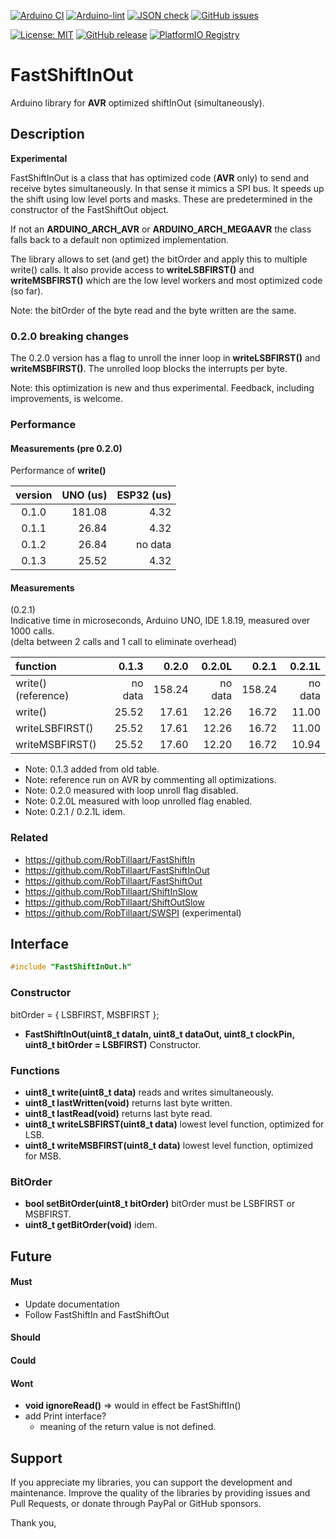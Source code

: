 
[![Arduino CI](https://github.com/RobTillaart/FastShiftInOut/workflows/Arduino%20CI/badge.svg)](https://github.com/marketplace/actions/arduino_ci)
[![Arduino-lint](https://github.com/RobTillaart/FastShiftInOut/actions/workflows/arduino-lint.yml/badge.svg)](https://github.com/RobTillaart/FastShiftInOut/actions/workflows/arduino-lint.yml)
[![JSON check](https://github.com/RobTillaart/FastShiftInOut/actions/workflows/jsoncheck.yml/badge.svg)](https://github.com/RobTillaart/FastShiftInOut/actions/workflows/jsoncheck.yml)
[![GitHub issues](https://img.shields.io/github/issues/RobTillaart/FastShiftInOut.svg)](https://github.com/RobTillaart/FastShiftInOut/issues)

[![License: MIT](https://img.shields.io/badge/license-MIT-green.svg)](https://github.com/RobTillaart/FastShiftInOut/blob/master/LICENSE)
[![GitHub release](https://img.shields.io/github/release/RobTillaart/FastShiftInOut.svg?maxAge=3600)](https://github.com/RobTillaart/FastShiftInOut/releases)
[![PlatformIO Registry](https://badges.registry.platformio.org/packages/robtillaart/library/FastShiftInOut.svg)](https://registry.platformio.org/libraries/robtillaart/FastShiftInOut)


# FastShiftInOut

Arduino library for **AVR** optimized shiftInOut (simultaneously).

## Description

**Experimental**

FastShiftInOut is a class that has optimized code (**AVR** only) to send and receive 
bytes simultaneously. In that sense it mimics a SPI bus.
It speeds up the shift using low level ports and masks. These are predetermined
in the constructor of the FastShiftOut object.

If not an **ARDUINO_ARCH_AVR** or **ARDUINO_ARCH_MEGAAVR** the class falls back 
to a default non optimized implementation. 

The library allows to set (and get) the bitOrder and apply this to multiple write()
calls. It also provide access to **writeLSBFIRST()** and **writeMSBFIRST()** which 
are the low level workers and most optimized code (so far).

Note: the bitOrder of the byte read and the byte written are the same.


### 0.2.0 breaking changes

The 0.2.0 version has a flag to unroll the inner loop in **writeLSBFIRST()**
and **writeMSBFIRST()**. The unrolled loop blocks the interrupts per byte.

Note: this optimization is new and thus experimental.
Feedback, including improvements, is welcome.


### Performance


#### Measurements (pre 0.2.0)

Performance of **write()**

|  version  |  UNO (us)  |  ESP32 (us)  |
|:---------:|-----------:|-------------:|
|   0.1.0   |   181.08   |     4.32     |
|   0.1.1   |    26.84   |     4.32     |
|   0.1.2   |    26.84   |    no data   |
|   0.1.3   |    25.52   |     4.32     |


#### Measurements

(0.2.1)  
Indicative time in microseconds, Arduino UNO, IDE 1.8.19, measured over 1000 calls.  
(delta between 2 calls and 1 call to eliminate overhead)

|  function                |   0.1.3  |   0.2.0  |   0.2.0L  |   0.2.1  |   0.2.1L  |
|:-------------------------|---------:|---------:|----------:|---------:|----------:|
|  write() (reference)     | no data  |  158.24  |  no data  |  158.24  |  no data  |
|  write()                 |   25.52  |   17.61  |    12.26  |   16.72  |    11.00  |
|  writeLSBFIRST()         |   25.52  |   17.61  |    12.26  |   16.72  |    11.00  |
|  writeMSBFIRST()         |   25.52  |   17.60  |    12.20  |   16.72  |    10.94  |


- Note: 0.1.3 added from old table.
- Note: reference run on AVR by commenting all optimizations.
- Note: 0.2.0 measured with loop unroll flag disabled.
- Note: 0.2.0L measured with loop unrolled flag enabled.
- Note: 0.2.1 / 0.2.1L idem.


### Related

- https://github.com/RobTillaart/FastShiftIn
- https://github.com/RobTillaart/FastShiftInOut
- https://github.com/RobTillaart/FastShiftOut
- https://github.com/RobTillaart/ShiftInSlow
- https://github.com/RobTillaart/ShiftOutSlow
- https://github.com/RobTillaart/SWSPI (experimental)


## Interface

```cpp
#include "FastShiftInOut.h"
```

### Constructor

bitOrder = { LSBFIRST, MSBFIRST };

- **FastShiftInOut(uint8_t dataIn, uint8_t dataOut, uint8_t clockPin, uint8_t bitOrder = LSBFIRST)** Constructor.

### Functions

- **uint8_t write(uint8_t data)** reads and writes simultaneously.
- **uint8_t lastWritten(void)** returns last byte written.
- **uint8_t lastRead(void)** returns last byte read.
- **uint8_t writeLSBFIRST(uint8_t data)** lowest level function, optimized for LSB.
- **uint8_t writeMSBFIRST(uint8_t data)** lowest level function, optimized for MSB.

### BitOrder

- **bool setBitOrder(uint8_t bitOrder)** bitOrder must be LSBFIRST or MSBFIRST.
- **uint8_t getBitOrder(void)** idem.

## Future

#### Must

- Update documentation
- Follow FastShiftIn and FastShiftOut

#### Should


#### Could


#### Wont

- **void ignoreRead()** => would in effect be FastShiftIn()
- add Print interface?
  - meaning of the return value is not defined.

## Support

If you appreciate my libraries, you can support the development and maintenance.
Improve the quality of the libraries by providing issues and Pull Requests, or
donate through PayPal or GitHub sponsors.

Thank you,



